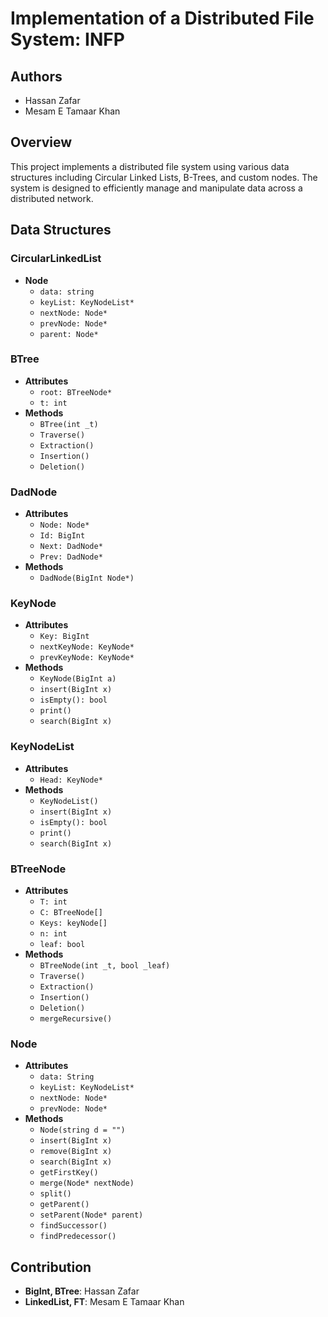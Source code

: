 # Implementation of a Distributed File System: INFP

## Authors
- Hassan Zafar
- Mesam E Tamaar Khan 

## Overview
This project implements a distributed file system using various data structures including Circular Linked Lists, B-Trees, and custom nodes. The system is designed to efficiently manage and manipulate data across a distributed network.

## Data Structures

### CircularLinkedList
- **Node**
  - `data: string`
  - `keyList: KeyNodeList*`
  - `nextNode: Node*`
  - `prevNode: Node*`
  - `parent: Node*`

### BTree
- **Attributes**
  - `root: BTreeNode*`
  - `t: int`
- **Methods**
  - `BTree(int _t)`
  - `Traverse()`
  - `Extraction()`
  - `Insertion()`
  - `Deletion()`

### DadNode
- **Attributes**
  - `Node: Node*`
  - `Id: BigInt`
  - `Next: DadNode*`
  - `Prev: DadNode*`
- **Methods**
  - `DadNode(BigInt Node*)`

### KeyNode
- **Attributes**
  - `Key: BigInt`
  - `nextKeyNode: KeyNode*`
  - `prevKeyNode: KeyNode*`
- **Methods**
  - `KeyNode(BigInt a)`
  - `insert(BigInt x)`
  - `isEmpty(): bool`
  - `print()`
  - `search(BigInt x)`

### KeyNodeList
- **Attributes**
  - `Head: KeyNode*`
- **Methods**
  - `KeyNodeList()`
  - `insert(BigInt x)`
  - `isEmpty(): bool`
  - `print()`
  - `search(BigInt x)`

### BTreeNode
- **Attributes**
  - `T: int`
  - `C: BTreeNode[]`
  - `Keys: keyNode[]`
  - `n: int`
  - `leaf: bool`
- **Methods**
  - `BTreeNode(int _t, bool _leaf)`
  - `Traverse()`
  - `Extraction()`
  - `Insertion()`
  - `Deletion()`
  - `mergeRecursive()`

### Node
- **Attributes**
  - `data: String`
  - `keyList: KeyNodeList*`
  - `nextNode: Node*`
  - `prevNode: Node*`
- **Methods**
  - `Node(string d = "")`
  - `insert(BigInt x)`
  - `remove(BigInt x)`
  - `search(BigInt x)`
  - `getFirstKey()`
  - `merge(Node* nextNode)`
  - `split()`
  - `getParent()`
  - `setParent(Node* parent)`
  - `findSuccessor()`
  - `findPredecessor()`

## Contribution
- **BigInt, BTree**: Hassan Zafar
- **LinkedList, FT**: Mesam E Tamaar Khan
